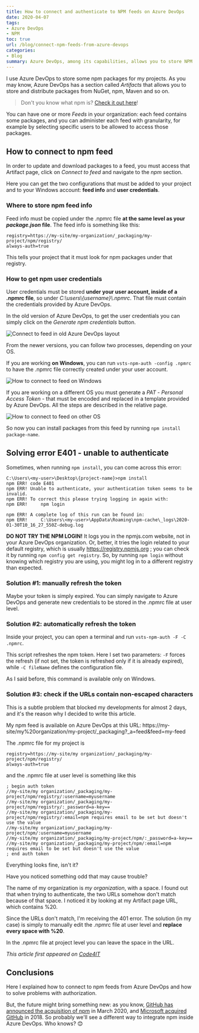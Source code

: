 ```yaml
---
title: How to connect and authenticate to NPM feeds on Azure DevOps
date: 2020-04-07
tags:
- Azure DevOps
- NPM
toc: true
url: /blog/connect-npm-feeds-from-azure-devops
categories:
- Blog
summary: Azure DevOps, among its capabilities, allows you to store NPM packages in their system. Here we'll see how to connect to an NPM feed and how to solve the 401-unauthorized error.
---
```


I use Azure DevOps to store some npm packages for my projects. As you may know, Azure DevOps has a section called _Artifacts_ that allows you to store and distribute packages from NuGet, npm, Maven and so on.

> Don't you know what npm is? [Check it out here](https://www.code4it.dev/blog/angular-vs-npm-vs-node-js#npm)!

You can have one or more _Feeds_ in your organization: each feed contains some packages, and you can administer each feed with granularity, for example by selecting specific users to be allowed to access those packages.

## How to connect to npm feed

In order to update and download packages to a feed, you must access that Artifact page, click on _Connect to feed_ and navigate to the _npm_ section.

Here you can get the two configurations that must be added to your project and to your Windows account: **feed info** and **user credentials**.

### Where to store npm feed info

Feed info must be copied under the .npmrc file **at the same level as your _package.json_ file**. The feed info is something like this:

```text
registry=https://my-site/my-organization/_packaging/my-project/npm/registry/
always-auth=true
```

This tells your project that it must look for npm packages under that registry.

### How to get npm user credentials

User credentials must be stored **under your user account, inside of a .npmrc file**, so under _C:\users\\{username}\\.npmrc_. That file must contain the credentials provided by Azure DevOps.

In the old version of Azure DevOps, to get the user credentials you can simply click on the _Generate npm credentials_ button.

![Connect to feed in old Azure DevOps layout](./az-devops-npm.png "Connect to feed inside Azure DevOps - old layout")

From the newer versions, you can follow two processes, depending on your OS.

If you are working **on Windows**, you can run `vsts-npm-auth -config .npmrc` to have the .npmrc file correctly created under your user account.

![How to connect to feed on Windows](./new-az-devops-windows.png "How to connect to feed on Windows")

If you are working on a different OS you must generate a _PAT_ - _Personal Access Token_ - that must be encoded and replaced in a template provided by Azure DevOps. All the steps are described in the relative page.

![How to connect to feed on other OS](./new-az-devops-other-os.png "How to connect to feed on other OS")

So now you can install packages from this feed by running `npm install package-name`.

## Solving error E401 - unable to authenticate

Sometimes, when running `npm install`, you can come across this error:

```shell
C:\Users\<my-user>\Desktop\{project-name}>npm install
npm ERR! code E401
npm ERR! Unable to authenticate, your authentication token seems to be invalid.
npm ERR! To correct this please trying logging in again with:
npm ERR!     npm login

npm ERR! A complete log of this run can be found in:
npm ERR!     C:\Users\<my-user>\AppData\Roaming\npm-cache\_logs\2020-01-30T10_16_27_550Z-debug.log
```

**DO NOT TRY THE NPM LOGIN!** It logs you in the npmjs.com website, not in your Azure DevOps organization. Or, better, it tries the login related to your default registry, which is usually https://registry.npmjs.org ; you can check it by running `npm config get registry`. So, by running `npm login` without knowing which registry you are using, you might log in to a different registry than expected.

### Solution #1: manually refresh the token

Maybe your token is simply expired. You can simply navigate to Azure DevOps and generate new credentials to be stored in the .npmrc file at user level.

### Solution #2: automatically refresh the token

Inside your project, you can open a terminal and run `vsts-npm-auth -F -C .npmrc`.

This script refreshes the npm token. Here I set two parameters: `-F` forces the refresh (if not set, the token is refreshed only if it is already expired), while `-C fileName` defines the configuration file.

As I said before, this command is available only on Windows.

### Solution #3: check if the URLs contain non-escaped characters

This is a subtle problem that blocked my developments for almost 2 days, and it's the reason why I decided to write this article.

My npm feed is available on Azure DevOps at this URL: https://my-site/my%20organization/my-project/\_packaging?\_a=feed&feed=my-feed

The .npmrc file for my project is

```
registry=https://my-site/my organization/_packaging/my-project/npm/registry/
always-auth=true
```

and the .npmrc file at user level is something like this

```
; begin auth token
//my-site/my organization/_packaging/my-project/npm/registry/:username=myusername
//my-site/my organization/_packaging/my-project/npm/registry/:_password=a-key==
//my-site/my organization/_packaging/my-project/npm/registry/:email=npm requires email to be set but doesn't use the value
//my-site/my organization/_packaging/my-project/npm/:username=myusername
//my-site/my organization/_packaging/my-project/npm/:_password=a-key==
//my-site/my organization/_packaging/my-project/npm/:email=npm requires email to be set but doesn't use the value
; end auth token
```

Everything looks fine, isn't it?

Have you noticed something odd that may cause trouble?

The name of my organization is _my organization_, with a space. I found out that when trying to authenticate, the two URLs somehow don't match because of that space. I noticed it by looking at my Artifact page URL, which contains %20.

Since the URLs don't match, I'm receiving the 401 error. The solution (in my case) is simply to manually edit the .npmrc file at user level and **replace every space with %20**.

In the .npmrc file at project level you can leave the space in the URL.

_This article first appeared on [Code4IT](https://www.code4it.dev/)_

## Conclusions

Here I explained how to connect to npm feeds from Azure DevOps and how to solve problems with authorization.

But, the future might bring something new: as you know, [GitHub has announced the acquisition of npm](https://github.blog/2020-03-16-npm-is-joining-github/ "GitHub acquires npm") in March 2020, and [Microsoft acquired GitHub](https://blogs.microsoft.com/blog/2018/10/26/microsoft-completes-github-acquisition/ "Microsoft acquires GitHub") in 2018. So probably we'll see a different way to integrate npm inside Azure DevOps. Who knows? 😊
